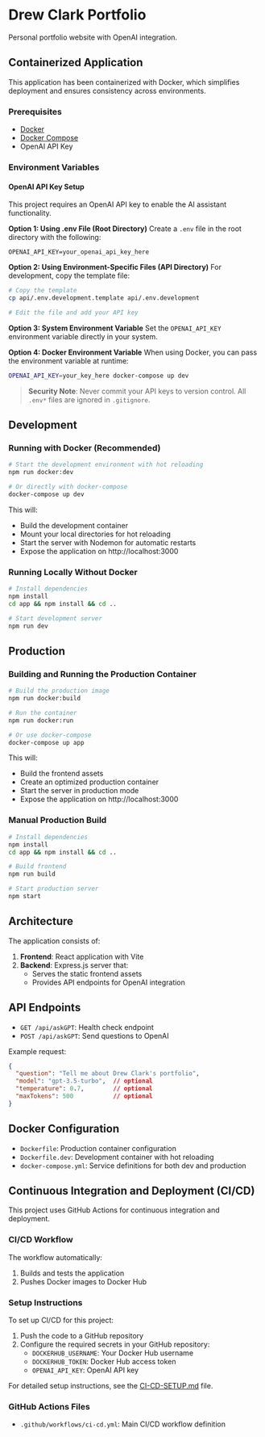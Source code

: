# Drew Clark Portfolio

Personal portfolio website with OpenAI integration.

## Containerized Application

This application has been containerized with Docker, which simplifies deployment and ensures consistency across environments.

### Prerequisites

- [Docker](https://docs.docker.com/get-docker/)
- [Docker Compose](https://docs.docker.com/compose/install/)
- OpenAI API Key

### Environment Variables

#### OpenAI API Key Setup

This project requires an OpenAI API key to enable the AI assistant functionality.

**Option 1: Using .env File (Root Directory)**
Create a `.env` file in the root directory with the following:

```
OPENAI_API_KEY=your_openai_api_key_here
```

**Option 2: Using Environment-Specific Files (API Directory)**
For development, copy the template file:

```bash
# Copy the template
cp api/.env.development.template api/.env.development

# Edit the file and add your API key
```

**Option 3: System Environment Variable**
Set the `OPENAI_API_KEY` environment variable directly in your system.

**Option 4: Docker Environment Variable**
When using Docker, you can pass the environment variable at runtime:

```bash
OPENAI_API_KEY=your_key_here docker-compose up dev
```

> **Security Note**: Never commit your API keys to version control. All `.env*` files are ignored in `.gitignore`.

## Development

### Running with Docker (Recommended)

```bash
# Start the development environment with hot reloading
npm run docker:dev

# Or directly with docker-compose
docker-compose up dev
```

This will:
- Build the development container
- Mount your local directories for hot reloading
- Start the server with Nodemon for automatic restarts
- Expose the application on http://localhost:3000

### Running Locally Without Docker

```bash
# Install dependencies
npm install
cd app && npm install && cd ..

# Start development server
npm run dev
```

## Production

### Building and Running the Production Container

```bash
# Build the production image
npm run docker:build

# Run the container
npm run docker:run

# Or use docker-compose
docker-compose up app
```

This will:
- Build the frontend assets
- Create an optimized production container
- Start the server in production mode
- Expose the application on http://localhost:3000

### Manual Production Build

```bash
# Install dependencies
npm install
cd app && npm install && cd ..

# Build frontend
npm run build

# Start production server
npm start
```

## Architecture

The application consists of:

1. **Frontend**: React application with Vite
2. **Backend**: Express.js server that:
   - Serves the static frontend assets
   - Provides API endpoints for OpenAI integration

## API Endpoints

- `GET /api/askGPT`: Health check endpoint
- `POST /api/askGPT`: Send questions to OpenAI

Example request:
```json
{
  "question": "Tell me about Drew Clark's portfolio",
  "model": "gpt-3.5-turbo",  // optional
  "temperature": 0.7,        // optional
  "maxTokens": 500           // optional
}
```

## Docker Configuration

- `Dockerfile`: Production container configuration
- `Dockerfile.dev`: Development container with hot reloading
- `docker-compose.yml`: Service definitions for both dev and production

## Continuous Integration and Deployment (CI/CD)

This project uses GitHub Actions for continuous integration and deployment.

### CI/CD Workflow

The workflow automatically:
1. Builds and tests the application
2. Pushes Docker images to Docker Hub

### Setup Instructions

To set up CI/CD for this project:

1. Push the code to a GitHub repository
2. Configure the required secrets in your GitHub repository:
   - `DOCKERHUB_USERNAME`: Your Docker Hub username
   - `DOCKERHUB_TOKEN`: Docker Hub access token
   - `OPENAI_API_KEY`: OpenAI API key

For detailed setup instructions, see the [CI-CD-SETUP.md](./CI-CD-SETUP.md) file.

### GitHub Actions Files

- `.github/workflows/ci-cd.yml`: Main CI/CD workflow definition
